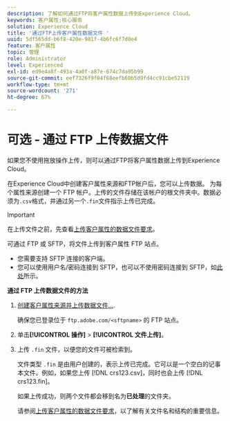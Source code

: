 ```yaml
---
description: 了解如何通过FTP将客户属性数据上传到Experience Cloud。
keywords: 客户属性;核心服务
solution: Experience Cloud
title: '通过FTP上传客户属性数据文件 '
uuid: 5df565dd-b6f8-420e-981f-4b6fc6f7d0e4
feature: 客户属性
topic: 管理
role: Administrator
level: Experienced
exl-id: ed9e4a8f-493a-4a0f-a87e-674c7da95b99
source-git-commit: eef7326f9f04f68eefb60b5d9fd4cc91cbe52119
workflow-type: tm+mt
source-wordcount: '271'
ht-degree: 67%

---
```


# 可选 - 通过 FTP 上传数据文件

如果您不使用拖放操作上传，则可以通过FTP将客户属性数据上传到Experience Cloud。

在Experience Cloud中创建客户属性来源和FTP帐户后，您可以上传数据。 为每个属性来源创建一个 FTP 帐户。上传的文件存储在该帐户的根文件夹中。数据必须为`.csv`格式，并通过另一个`.fin`文件指示上传已完成。

>[!IMPORTANT]
>
>在上传文件之前，先查看[上传客户属性的数据文件要求](crs-data-file.md#concept_DE908F362DF24172BFEF48E1797DAF19)。

可通过 FTP 或 SFTP，将文件上传到客户属性 FTP 站点。

* 您需要支持 SFTP 连接的客户端。
* 您可以使用用户名/密码连接到 SFTP，也可以不使用密码连接到 SFTP，如[此处](https://experienceleague.adobe.com/docs/analytics/export/ftp-and-sftp/secure-file-transfer-protocol/ftp-sftp-cert-auth.html?lang=en)所示。

**通过 FTP 上传数据文件的方法**

1. [创建客户属性来源并上传数据文件...](t-crs-usecase.md#task_BCC327B2A0EF4A1BBB2934013AB92B78).

   确保您已登录位于 `ftp.adobe.com/<sftpname>` 的 FTP 站点。

1. 单击&#x200B;**[!UICONTROL 操作]** > **[!UICONTROL 文件上传]**。

1. 上传 `.fin` 文件，以便您的文件可被检索到。

   文件类型 `.fin` 是由用户创建的，表示上传已完成。它可以是一个空白的记事本文件。例如，如果您上传 [!DNL crs123.csv]，同时也会上传 [!DNL crs123.fin]。

   如果上传成功，则两个文件都会移到名为&#x200B;**已处理**&#x200B;的文件夹。

   请参阅[上传客户属性的数据文件要求](crs-data-file.md#concept_DE908F362DF24172BFEF48E1797DAF19)，以了解有关文件名和结构的重要信息。
